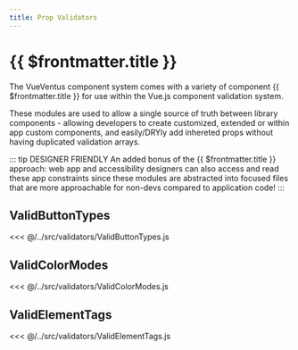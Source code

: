 ```yaml
---
title: Prop Validators
---
```



# {{ $frontmatter.title }}

The VueVentus component system comes with a variety of component {{ $frontmatter.title }} for use within the Vue.js component validation system.

These modules are used to allow a single source of truth between library components - allowing developers to create customized, extended or within app custom components, and easily/DRYly add inhereted props without having duplicated validation arrays.

::: tip DESIGNER FRIENDLY
An added bonus of the {{ $frontmatter.title }} approach: web app and accessibility designers can also access and read these app constraints since these modules are abstracted into focused files that are more approachable for non-devs compared to application code!
:::






## ValidButtonTypes

<<< @/../src/validators/ValidButtonTypes.js






## ValidColorModes

<<< @/../src/validators/ValidColorModes.js






## ValidElementTags

<<< @/../src/validators/ValidElementTags.js

